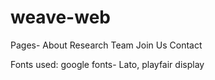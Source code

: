 # weave-web

Pages-
  About
  Research
  Team 
  Join Us
  Contact



Fonts used:
google fonts- Lato, playfair display
